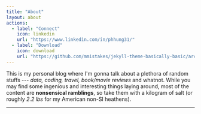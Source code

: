 ```yaml
---
title: "About"
layout: about
actions:
  - label: "Connect"
    icon: linkedin
    url: "https://www.linkedin.com/in/phhung31/"
  - label: "Download"
    icon: download
    url: "https://github.com/mmistakes/jekyll-theme-basically-basic/archive/master.zip"
---
```


This is my personal blog where I'm gonna talk about a plethora of random stuffs --- _data, coding, travel, book/movie reviews_ and whatnot. While you may find some ingenious and interesting things laying around, most of the content are **nonsensical ramblings**, so take them with a kilogram of salt (or roughly _2.2 lbs_ for my American non-SI heathens).

---
